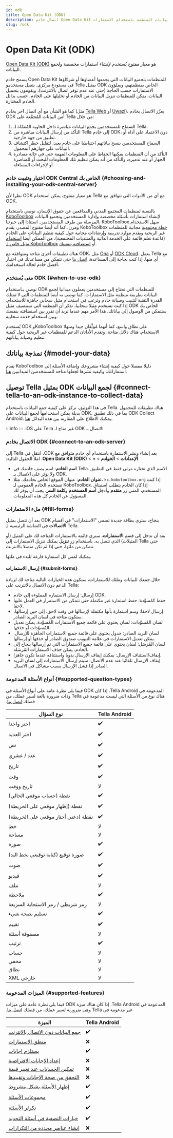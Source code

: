 ```yaml
---
id: odk
title: Open Data Kit (ODK)
description: اتصال خادم Open Data Kit متاح للمنظمات التي تريد جمع البيانات المنظمة باستخدام الاستمارات.
slug: /odk
---
```


# Open Data Kit (ODK)

[Open Data Kit (ODK)](https://getodk.org/) هو معيار مفتوح يُستخدم لإنشاء استمارات مخصصة ولجمع البيانات.

يسمح خادم Open Data Kit للمنظمات بتجميع البيانات التي يجمعها أعضاؤها أو شركاؤها في مستودع مركزي. يتصل مستخدمو Tella بمثيل ODK الخاص بمنظمتهم، ويملؤون الاستمارات حسب الحاجة (حتى عند عدم توفر اتصال بالانترنت)، ويقومون بتحميل البيانات. يمكن للمنظمات تنزيل البيانات من الخادم أو تحليلها على الخادم، حسب بدائل الخادم المختارة.

كما هو الشأن مع أي اتصال آخر بخادم (مثل [Tella Web](/tella-web) أو [Uwazi](/uwazi))، يعزّز الاتصال بخادم ODK أمن البيانات المُجمَّعة على Tella من خلال:

1. السماح للمستخدمين بجمع البيانات مباشرة داخل الحاوية المُعمّاة لـ Tella.
2. التأكد من إرسال البيانات مباشرة من Tella إلى خادم ODK، دون الاعتماد على أداة أو تطبيق من جهة خارجية.
3. السماح للمستخدمين بنسخ بياناتهم احتياطيا على خادم بعيد، لتقليل خطر اكتشاف البيانات على جهازهم المحمول.
4. التأكد من أن المنظمات يمكنها الحفاظ على المعلومات المهمة حتى في حالة مصادرة الجهاز أو عند تدميره، والتأكد من أنه يمكن تنظيم تلك المعلومات للبحث أو للمناصرة أو لإجراءات المساءلة.

### اختيار وتثبيت خادم ODK Central الخاص بك {#choosing-and-installing-your-odk-central-server}

نظرا لأن ODK هو معيار مفتوح، يمكن استخدام Tella مع أي من الأدوات التي تتوافق مع ODK.

بالنسبة لمنظمات المجتمع المدني والمدافعين عن حقوق الإنسان، نوصي باستخدام [KoboToolbox](https://www.kobotoolbox.org/) لإنشاء استمارات بأسئلة مخصصة وإدارة المستخدمين وتجميع البيانات المرسلة من طرف المستخدمين. استنادا إلى خبرتنا، KoboToolbox سهل الاستخدام ومرن، كما أنه أيضا مفتوح المصدر. يقدم KoboToolbox [خطة مجتمعية](https://www.kobotoolbox.org/pricing/) مجانية للمنظمات غير الربحية ويقدم موارد تدريبية وإرشادات مجانية حول كيفية تنظيم البيانات على الخادم (قاعدة تعلم قائمة على الخدمة الذاتية والمنتديات المجتمعية). من الممكن أيضا [استخدام مثيل خاص لـ KoboToolbox](https://www.kobotoolbox.org/services/private-servers/) أو [استضافته بنفسك](https://support.kobotoolbox.org/kobo_your_servers.html).

هناك تطبيقات أخرى متاحة ومتوافقة مع ODK، مثل [Ona](https://ona.io/home/) أو [ODK Cloud](https://https://getodk.org/index.html). يعمل Tella مع أي منها. إذا كنت بحاجة إلى المساعدة، [اتصل بنا](contact-us) حتى نتمكن من مساعدتك في اختيار أفضل خادم لحالة استخدامك.

### متى يُستخدم ODK {#when-to-use-odk}

نوصي بـاستخدام ODK للمنظمات التي تحتاج إلى مستخدمين يعملون ميدانيا لجمع البيانات بطريقة منظمة مثل الاستمارات. كما نوصي به أيضا للمنظمات التي لا تمتلك القدرة التقنية لتثبيت وصيانة خادم وترغب في استخدام مثيل سحابي جاهزة للاستخدام. إذا كنت تستخدم مثيلا سحابيا، تذكر أن المنظمة التي تستضيف مثيل ODK الخاص بك ستتمكن من الوصول إلى بياناتك. هذا اﻷمر مهم عندما تريد أن تقرر بين استضافته بنفسك وبين استخدام خدمة سحابية.

يُستخدم ODK وKoboToolbox على نطاق واسع، كما أنهما مُوثَّقان جيدا وسهلا الاستخدام. هناك دلائل متاحة، وتقدم الأداتان الدعم للمنظمات غير الربحية حول كيفية تنظيم وصيانة بياناتهم.

## نمذجة بياناتك {#model-your-data}

يقدم KoboToolbox دليلا مفصلا حول كيفية إنشاء مشروعك وإضافة الأسئلة إلى استماراتك، وكيفية نشرها لجعلها متاحة للمستخدمين الميدانيين [هنا](https://support.kobotoolbox.org/overview_of_creating_a_project.html).

## توصيل Tella بمثيل ODK لجمع البيانات {#connect-tella-to-an-odk-instance-to-collect-data}

في هذا التوثيق، نركز على كيفية جمع البيانات باستخدام Tella. هناك تطبيقات للمحمول بديلة يمكن استخدامها لجمع البيانات على ODK، بما في ذلك تطبيق ODK Collect Android. يمكنك الاطلاع على المقارنة بين هذه البدائل [هنا](/faq#how-is-tella-different-from-other-documentation-apps).

:::info
‫الاتصال بـ ODK غير متاح لـ Tella على iOS.
:::

### الاتصال بخادم ODK {#connect-to-an-odk-server}
‫بعد إنشاء ونشر الاستمارة باستخدام أي خادم متوافق مع ODK، انتقل في Tella إلى **الإعدادات** > **الخوادم** > **+** > **Open Data Kit (ODK)**. املأ الحقول التالية:
- **اسم الخادم**: اسم يصف خادمك في Tella. الاسم الذي تختاره مرئي فقط في التطبيق ولا يؤثر على الاتصال بـ ODK.
- **عنوان الخادم**: عنوان الموقع الخاص بخادمك. مثلا، `kc.kobotoolbox.org` إذا كنت تستخدم الخادم العمومي لـ KoboToolbox.
إذا كان الخادم يتطلب استيثاق المستخدم، المس زر **متقدم** وأدخِل **اسم المستخدم** و**كلمة السر**. يجب أن يوفر لك المسؤول عن الخادم كل هذه المعلومات.


### ملء الاستمارات {#fill-forms}

بعد أن تتصل بمثيل ODK بنجاح، سترى بطاقة جديدة تسمى "الاستمارات" في أقسام **الاتصالات** في الشاشة الرئيسية لـ Tella.

بعد أن تدخل إلى قسم **الاستمارات**، سترى قائمة بالاستمارات المتاحة لك على المثيل (أو المثيلات) الذي تتصل به. باستخدام زر **تنزيل** يمكنك تنزيل الاستمارات إلى Tella حتى تتمكن من ملئها، حتى إذا لم تكن متصلا بالانترنت.

يمكنك لمس كل استمارة فارغة للبدء في ملئها.


#### إرسال الاستمارات {#submit-forms}

خلال جمعك للبيانات وملئك للاستمارات، ستكون هذه الخيارات التالية متاحة لك لزيادة الدعم دون الاتصال بالانترنت على Tella:
- إرسال: إرسال الاستمارة المملوءة إلى خادم ODK.
- حفظ كمُسوَّدة: حفظ استمارة غير مكتملة حتى تتمكن من الاستمرار في العمل عليها لاحقا.
- إرسال لاحقا: وسم استمارة بأنها مكتملة لإرسالها في وقت لاحق. إلى حين إرسالها، ستكون متاحة في لسان البريد الصادر.
- لسان المُسوَّدات: لسان يحتوي على قائمة جميع الاستمارات المُسوَّدة. يمكن تعديل المُسوَّدات أو حذفها.
- لسان البريد الصادر: جدول يحتوي على قائمة جميع الاستمارات الجاهزة للإرسال. يمكن تعديل الاستمارات في علامة التبويب صندوق الصادر أو حذفها أو إرسالها.
- لسان المُرسَل: لسان يحتوي على قائمة جميع الاستمارات التي تم إرسالها بنجاح إلى الخادم. يمكن حذف الاستمارات المُرسَلة.
- إيقاف/استئناف الإرسال: يمكنك إيقاف الإرسال يدويا واستئنافه عندما تكون جاهزا.
- إيقاف الإرسال تلقائيا عند عدم الاتصال: سيتم إرسال الاستمارات إلى لسان البريد الصادر إذا فشل الإرسال بسبب مشاكل في الاتصال.

### أنواع الأسئلة المدعومة {#supported-question-types}
فيما يلي نظرة عامة على أنواع الأسئلة في ODK المدعومة في ‫‫Tella Android. إذا كان هناك نوع من الأسئلة التي ليست مدعومة في Tella وذات ضرورة بالغة لسير عملك، من فضلك [اتصل بنا](/contact-us).

| **نوع السؤال** | **‫Tella Android** | 
|------|------|
| اختر واحدا | ✔️ |
| اختر العديد | ✔️ |
| نص | ✔️ |
| عدد / عشري | ✔️ |
| تاريخ | ✔️ |
| وقت | ✔️ |
| تاريخ ووقت | لا  |
| نقطة (حساب موقعي الحالي) | ✔️ |
| نقطة (إظهار موقعي على الخريطة) | ✔️ |
| نقطة (دعني أختار موقعي على الخريطة) | ✔️ |
| خط | لا |
| مساحة | لا |
| صورة | ✔️ |
| صورة توقيع (كتابة توقيعي بخط اليد) | ✔️ |
| صوت | ✔️ |
| فيديو | ✔️ |
| ملف | لا |
| ملاحظة | ✔️ |
| رمز شريطي / رمز الاستجابة السريعة | لا |
| تسليم بصحة شيء | ✔️ |
| تقييم | ✔️ |
| مصفوفة أسئلة | لا |
| ترتيب | ✔️ |
| حساب | لا |
| مخفي | لا |
| نطاق | لا |
| XML خارجي | لا |

### الميزات المدعومة {#supported-features}

فيما يلي نظرة عامة على ميزات ODK المدعومة في ‫‫Tella Android. إذا كان هناك ميزة غير مدعومة في Tella وهي ضرورية لسير عملك، من فضلك [اتصل بنا](/contact-us).

| **الميزة** | **Tella Android** | 
|------|------|
| [جمع البيانات دون الاتصال بالانترنت](/odk#submit-forms) | ✔️ |
| [منطق الاستمارات](https://docs.getodk.org/form-logic/) | ❌ |
| [يستلزم إجابات](https://docs.getodk.org/form-logic/#requiring-responses) | ✔️ |
| [إعداد الإجابات الافتراضية](https://docs.getodk.org/form-logic/#setting-default-responses) | ❌ |
| [تمكين الحسابات عند تغيير قيمة](https://docs.getodk.org/form-logic/#triggering-calculations-on-value-change) | ❌ |
| [التحقق من صحة الإجابات وتقييدها](https://docs.getodk.org/form-logic/#validating-and-restricting-responses) | ❌ |
| [إظهار الأسئلة بشكل مشروط](https://docs.getodk.org/form-logic/#conditionally-showing-questions) | ✔️ |
| [مجموعات الأسئلة](https://docs.getodk.org/form-logic/#groups-of-questions) | ✔️ |
| [تكرلر الأسئلة](https://docs.getodk.org/form-logic/#repeating-questions) | ✔️ |
| [خيارات التصفية في أسئلة التحديد](https://docs.getodk.org/form-logic/#filtering-options-in-select-questions) | ✔️ |
| [إنشاء عناصر محددة من التكرارات](https://docs.getodk.org/form-logic/#geneating-select-ones-from-repeat) | ❌ |